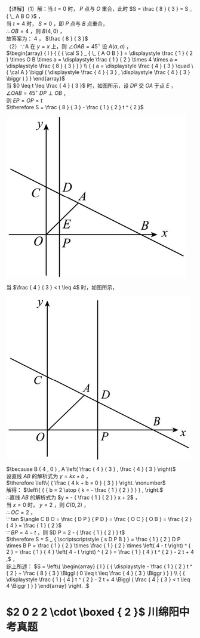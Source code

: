【详解】（1）解：当 $t = 0$ 时， $P$ 点与 $O$ 重合，此时 $S = \frac { 8 } { 3 } = S _ { \_ A B O }$ ，  
当 $t = 4$ 时， $S = 0$ ，即 $P$ 点与 $B$ 点重合，  
∴ $O B = 4$ ，则 $B \left( 4 , 0 \right)$ ，  
故答案为： 4 ， $\frac { 8 } { 3 }$   
（2）∵A 在 $y = x$ 上，则 $\angle O A B = 4 5 ^ { \circ }$ 设 $A ( a , a )$ ，  
$\begin{array} { l } { { { \cal S } _ { \_ { A O B } } = \displaystyle \frac { 1 } { 2 } \times O B \times a = \displaystyle \frac { 1 } { 2 } \times 4 \times a = \displaystyle \frac { 8 } { 3 } } } \\ { { a = \displaystyle \frac { 4 } { 3 } \quad \ { \cal A } \biggl ( \displaystyle \frac { 4 } { 3 } , \displaystyle \frac { 4 } { 3 } \biggr ) } } \end{array}$   
当 $0 \leq t \leq \frac { 4 } { 3 }$ 时，如图所示，设 $D P$ 交 $O A$ 于点 $E$ ，  
$\angle O A B = 4 5 ^ { \circ } ~ D P \perp O B$ ，  
则 $E P = O P = t$   
$\therefore S = \frac { 8 } { 3 } - \frac { 1 } { 2 } t ^ { 2 }$

![](<../../qs_image_DB/专题3-5__二次函数压轴：焦点与准线，动点面积，含参二次函数（解析版）/4f49d6b8323ccd887a489ebbf563771ae6510509e6817d8b0e519ecbc3d9de3b.jpg>)

当 $\frac { 4 } { 3 } < t \leq 4$ 时，如图所示，

![](<../../qs_image_DB/专题3-5__二次函数压轴：焦点与准线，动点面积，含参二次函数（解析版）/c1cba4cfa905f6c66446e555a7fba10c7cb5e56107789f909d473c824c3af3f2.jpg>)

$\because B ( 4 , 0 ) , A \left( \frac { 4 } { 3 } , \frac { 4 } { 3 } \right)$   
设直线 $A B$ 的解析式为 $y = k x + b$ ，  
$\therefore \left\{ { \frac { 4 k + b = 0 } { 3 } } \right. \nonumber$   
解得： $\left\{ { { b = 2 \atop { k = - \frac { 1 } { 2 } } } } , \right.$   
∴直线 $A B$ 的解析式为 $y = - { \frac { 1 } { 2 } } x + 2$ ，  
当 $x = 0$ 时， $y = 2$ ，则 $C \left( 0 , 2 \right)$ ，  
∴ $O C = 2$ ，  
∵ tan $\angle C B O = \frac { D P } { P D } = \frac { O C } { O B } = \frac { 2 } { 4 } = \frac { 1 } { 2 }$   
∵ $B P = 4 - t$ ，则 $D P = 2 - { \frac { 1 } { 2 } } t$   
$\therefore S = S _ { \scriptscriptstyle  { s D P B } } = \frac { 1 } { 2 } D P \times B P = \frac { 1 } { 2 } \times \frac { 1 } { 2 } \times \left( 4 - t \right) ^ { 2 } = \frac { 1 } { 4 } \left( 4 - t \right) ^ { 2 } = \frac { 1 } { 4 } t ^ { 2 } - 2 t + 4 ,$ ，  
综上所述： $S = \left\{ \begin{array} { l } { { \displaystyle - \frac { 1 } { 2 } t ^ { 2 } + \frac { 8 } { 3 } \Biggl ( 0 \leq t \leq \frac { 4 } { 3 } \Biggr ) } } \\ { { \displaystyle \frac { 1 } { 4 } t ^ { 2 } - 2 t + 4 \Biggl ( \frac { 4 } { 3 } < t \leq 4 \Biggr ) } } \end{array} \right. .$

# $2 0 2 2 \cdot \boxed { 2 }$ 川绵阳中考真题

